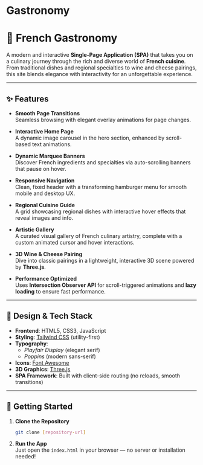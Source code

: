 # Gastronomy

# 🥖 French Gastronomy

A modern and interactive **Single-Page Application (SPA)** that takes you on a culinary journey through the rich and diverse world of **French cuisine**. From traditional dishes and regional specialties to wine and cheese pairings, this site blends elegance with interactivity for an unforgettable experience.

---

## ✨ Features

- **Smooth Page Transitions**  
  Seamless browsing with elegant overlay animations for page changes.

- **Interactive Home Page**  
  A dynamic image carousel in the hero section, enhanced by scroll-based text animations.

- **Dynamic Marquee Banners**  
  Discover French ingredients and specialties via auto-scrolling banners that pause on hover.

- **Responsive Navigation**  
  Clean, fixed header with a transforming hamburger menu for smooth mobile and desktop UX.

- **Regional Cuisine Guide**  
  A grid showcasing regional dishes with interactive hover effects that reveal images and info.

- **Artistic Gallery**  
  A curated visual gallery of French culinary artistry, complete with a custom animated cursor and hover interactions.

- **3D Wine & Cheese Pairing**  
  Dive into classic pairings in a lightweight, interactive 3D scene powered by **Three.js**.

- **Performance Optimized**  
  Uses **Intersection Observer API** for scroll-triggered animations and **lazy loading** to ensure fast performance.

---

## 🎨 Design & Tech Stack

- **Frontend**: HTML5, CSS3, JavaScript  
- **Styling**: [Tailwind CSS](https://tailwindcss.com/) (utility-first)  
- **Typography**:  
  - *Playfair Display* (elegant serif)  
  - *Poppins* (modern sans-serif)  
- **Icons**: [Font Awesome](https://fontawesome.com/)  
- **3D Graphics**: [Three.js](https://threejs.org/)  
- **SPA Framework**: Built with client-side routing (no reloads, smooth transitions)

---

## 🚀 Getting Started

1. **Clone the Repository**  
   ```bash
   git clone [repository-url]
   ```

2. **Run the App**  
   Just open the `index.html` in your browser — no server or installation needed!


